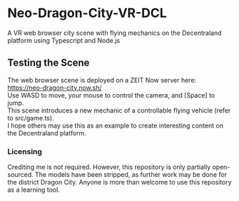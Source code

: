 # Neo-Dragon-City-VR-DCL
 A VR web browser city scene with flying mechanics on the Decentraland platform using Typescript and Node.js
 
## Testing the Scene  
 The web browser scene is deployed on a ZEIT Now server here: https://neo-dragon-city.now.sh/  
 Use WASD to move, your mouse to control the camera, and [Space] to jump.  
 This scene introduces a new mechanic of a controllable flying vehicle (refer to src/game.ts).  
 I hope others may use this as an example to create interesting content on the Decentraland platform.  
 
### Licensing
 Crediting me is not required. However, this repository is only partially open-sourced. The models have been stripped, as further work may be done for the district Dragon City. Anyone is more than welcome to use this repository as a learning tool.  
